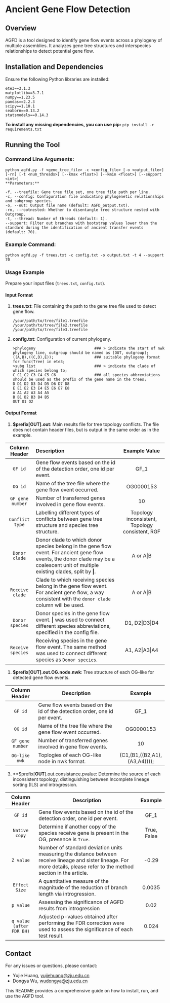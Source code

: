 <!--
 * @Descripttion: 
 * @Author: Ne0tea
 * @version: 
 * @Date: 2024-09-27 11:47:36
 * @LastEditors: Ne0tea
 * @LastEditTime: 2024-10-12 15:22:06
-->
# Ancient Gene Flow Detection

## Overview
AGFD is a tool designed to identify gene flow events across a phylogeny of multiple assemblies. It analyzes gene tree structures and interspecies relationships to detect potential gene flow.

## Installation and Dependencies
Ensure the following Python libraries are installed:
```
ete3==3.1.3
matplotlib==3.7.1
numpy==1.23.5
pandas==2.2.3
scipy==1.10.1
seaborn==0.13.2
statsmodels==0.14.3
```
**To install any missing dependencies, you can use pip:**
`pip install -r requirements.txt`


## Running the Tool

### Command Line Arguments:
```
python agfd.py -f <gene_tree_file> -c <config_file> [-o <output_file>] [-rn] [-t <num_threads>] [--kmax <float>] [--kmin <float>] [--support <int>]
**Parameters:**

-f, --treefile: Gene tree file set, one tree file path per line.
-c, --config: Configuration file indicating phylogenetic relationships and subgroup species.
-o, --out: Output file name (default: AGFD_output.txt).
-rn, --rootnested: Whether to disentangle tree structure nested with Outgroup.
-t, --thread: Number of threads (default: 1).
--support: Filter out branches with bootstrap values lower than the standard during the identification of ancient transfer events (default: 70).
```
### Example Command:

`python agfd.py -f trees.txt -c config.txt -o output.txt -t 4 --support 70`


### Usage Example
Prepare your input files (`trees.txt`, `config.txt`).

#### Input Format

1. **trees.txt**: File containing the path to the gene tree file used to detect gene flow.  

    ```
    /your/path/to/tree/file1.treefile
    /your/path/to/tree/file2.treefile
    /your/path/to/tree/file3.treefile
    ```

2. **config.txt**: Configuration of current phylogeny.  

    ```
    >phylogeny							### > indicate the start of nwk phylogeny line, outgroup should be named as [OUT, outgroup];
    ((A,B),((C,D),E));					### suitable phylogeny format for func(Tree) in ete3;
    >subg list							### > indicate the clade of which species belong to;
    C C1 C2 C3 C4 C5 C6 				### all species abbreviations should be used as the prefix of the gene name in the trees; 
    D D1 D2 D3 D4 D5 D6 D7 D8
    E E1 E2 E3 E4 E5 E6 E7 E8
    A A1 A2 A3 A4 A5
    B B1 B2 B3 B4 B5
    OUT O1 O2
    ```

#### Output Format

1. **$prefix[**OUT**].out**: Main results file for tree topology conflicts. The file does not contain header files, but is output in the same order as in the example.  

| Column Header|Description|Example Value|
|:-----------------:|:--------------------------------------------------------------------------------------------------------------------------------------------------------------------------------------------|:---------------------------------------------:|
| `GF id`| Gene flow events based on the id of the detection order, one id per event.| GF_1|
| `OG id`| Name of the tree file where the gene flow event occurred.| OG0000153|
| `GF gene number`  | Number of transferred genes involved in gene flow events.|10|
| `Conflict type`   | Labelling different types of conflicts between gene tree structure and species tree structure.| Topology inconsistent, Topology consistent, RGF |
| `Donor clade`     | Donor clade to which donor species belong in the gene flow event. For ancient gene flow events, the donor clade may be a coalescent unit of multiple existing clades, split by **\|**. | A or A\|B|
| `Receive clade`   | Clade to which receiving species belong in the gene flow event. For ancient gene flow, a way consistent with the `donor clade` column will be used.| A or A\|B|
| `Donor species`   | Donor species in the gene flow event. **\|** was used to connect different species abbreviations, specified in the config file.| D1, D2\|D3\|D4|
| `Receive species` | Receiving species in the gene flow event. The same method was used to connect different species as `Donor species`.| A1, A2\|A3\|A4|

1. **$prefix[**OUT**].out.OG.node.nwk**: Tree structure of each OG-like for detected gene flow events.  
  

|Column Header|        Description|Example|
|:-----------------:|-------------------------------------------------------------------------------------------------------------------------------------------|:---------------------------------------------:|
| `GF id`| Gene flow events based on the id of the detection order, one id per event.|GF_1|
| `OG id`| Name of the tree file where the gene flow event occurred.| OG0000153|
| `GF gene number`| Number of transferred genes involved in gene flow events.|10|
| `OG-like nwk`   | Toplogies of each OG-like node in nwk format.|(C1,(B1,((B2,A1),(A3,A4))));|

3. **$prefix[**OUT**].out.consistance.pvalue: 
Determine the source of each inconsistent topology, distinguishing between Incomplete lineage sorting (ILS) and introgression.  

|Column Header|        Description|Example|
|:-----------------:|-------------------------------------------------------------------------------------------------------------------------------------------|:---------------------------------------------:|
|`GF id`| Gene flow events based on the id of the detection order, one id per event.|GF_1|
|`Native copy`| Determine if another copy of the species receive gene is present in the OG, presence is `True`. |True, False|
|`Z value`| Number of standard deviation units measuring the distance between receive lineage and sister lineage. For more details, please refer to the method section in the article. |-0.29|
| `Effect Size`   |A quantitative measure of the magnitude of the reduction of branch length via introgression. |0.0035|
| `p value`   |Assessing the significance of AGFD results from introgression |0.02|
| `q value (after FDR BH)`   |Adjusted p-values obtained after performing the FDR correction were used to assess the significance of each test result.|0.024|

## Contact
For any issues or questions, please contact:
- Yujie Huang, yujiehuang@zju.edu.cn
- Dongya Wu, wudongya@zju.edu.cn

This README provides a comprehensive guide on how to install, run, and use the AGFD tool.